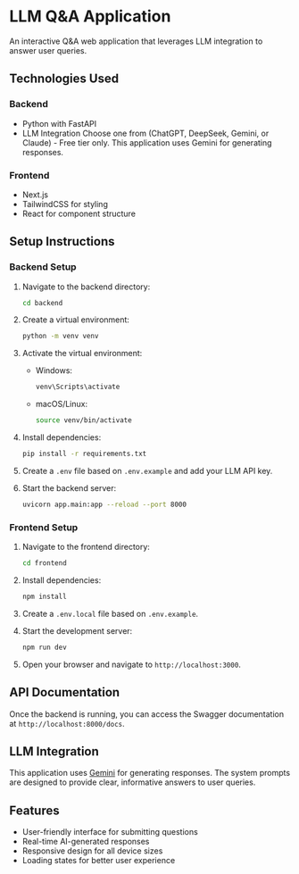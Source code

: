 # LLM Q&A Application

An interactive Q&A web application that leverages LLM integration to answer user queries.

## Technologies Used

### Backend
- Python with FastAPI
- LLM Integration Choose one from (ChatGPT, DeepSeek, Gemini, or Claude) - Free tier only. This application uses Gemini for generating responses.


### Frontend
- Next.js
- TailwindCSS for styling
- React for component structure

## Setup Instructions

### Backend Setup

1. Navigate to the backend directory:
   ```sh
   cd backend
   ```

2. Create a virtual environment:
   ```sh
   python -m venv venv
   ```

3. Activate the virtual environment:
   - Windows:
     ```sh
     venv\Scripts\activate
     ```
   - macOS/Linux:
     ```sh
     source venv/bin/activate
     ```

4. Install dependencies:
   ```sh
   pip install -r requirements.txt
   ```

5. Create a `.env` file based on `.env.example` and add your LLM API key.

6. Start the backend server:
   ```sh
   uvicorn app.main:app --reload --port 8000
   ```

### Frontend Setup

1. Navigate to the frontend directory:
   ```sh
   cd frontend
   ```

2. Install dependencies:
   ```sh
   npm install
   ```

3. Create a `.env.local` file based on `.env.example`.

4. Start the development server:
   ```sh
   npm run dev
   ```

5. Open your browser and navigate to `http://localhost:3000`.

## API Documentation

Once the backend is running, you can access the Swagger documentation at `http://localhost:8000/docs`.

## LLM Integration

This application uses [Gemini](https://gemini.google.com/) for generating responses. The system prompts are designed to provide clear, informative answers to user queries.

## Features

- User-friendly interface for submitting questions
- Real-time AI-generated responses
- Responsive design for all device sizes
- Loading states for better user experience